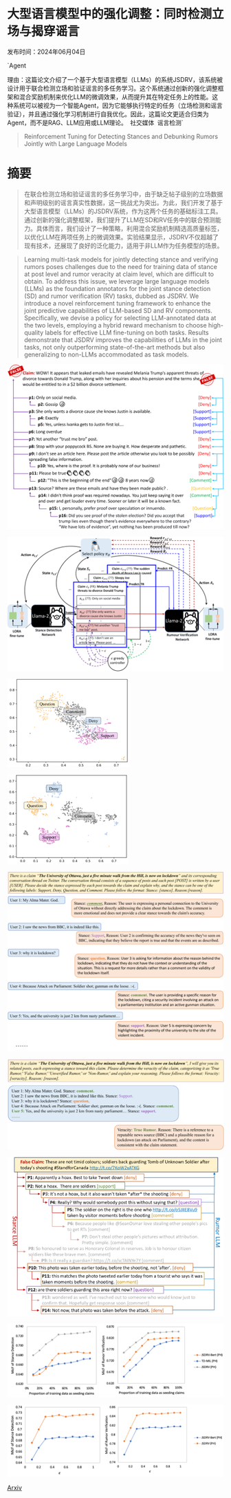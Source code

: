 # 大型语言模型中的强化调整：同时检测立场与揭穿谣言

发布时间：2024年06月04日

`Agent

理由：这篇论文介绍了一个基于大型语言模型（LLMs）的系统JSDRV，该系统被设计用于联合检测立场和验证谣言的多任务学习。这个系统通过创新的强化调整框架和混合奖励机制来优化LLM的微调效果，从而提升其在特定任务上的性能。这种系统可以被视为一个智能Agent，因为它能够执行特定的任务（立场检测和谣言验证），并且通过强化学习机制进行自我优化。因此，这篇论文更适合归类为Agent，而不是RAG、LLM应用或LLM理论。` `社交媒体` `谣言检测`

> Reinforcement Tuning for Detecting Stances and Debunking Rumors Jointly with Large Language Models

# 摘要

> 在联合检测立场和验证谣言的多任务学习中，由于缺乏帖子级别的立场数据和声明级别的谣言真实性数据，这一挑战尤为突出。为此，我们开发了基于大型语言模型（LLMs）的JSDRV系统，作为这两个任务的基础标注工具。通过创新的强化调整框架，我们提升了LLM在SD和RV任务中的联合预测能力。具体而言，我们设计了一种策略，利用混合奖励机制精选高质量标签，以优化LLM在两项任务上的微调效果。实验结果显示，JSDRV不仅超越了现有技术，还展现了良好的泛化能力，适用于非LLM作为任务模型的场景。

> Learning multi-task models for jointly detecting stance and verifying rumors poses challenges due to the need for training data of stance at post level and rumor veracity at claim level, which are difficult to obtain. To address this issue, we leverage large language models (LLMs) as the foundation annotators for the joint stance detection (SD) and rumor verification (RV) tasks, dubbed as JSDRV. We introduce a novel reinforcement tuning framework to enhance the joint predictive capabilities of LLM-based SD and RV components. Specifically, we devise a policy for selecting LLM-annotated data at the two levels, employing a hybrid reward mechanism to choose high-quality labels for effective LLM fine-tuning on both tasks. Results demonstrate that JSDRV improves the capabilities of LLMs in the joint tasks, not only outperforming state-of-the-art methods but also generalizing to non-LLMs accommodated as task models.

![大型语言模型中的强化调整：同时检测立场与揭穿谣言](../../../paper_images/2406.02143/x1.png)

![大型语言模型中的强化调整：同时检测立场与揭穿谣言](../../../paper_images/2406.02143/x2.png)

![大型语言模型中的强化调整：同时检测立场与揭穿谣言](../../../paper_images/2406.02143/x3.png)

![大型语言模型中的强化调整：同时检测立场与揭穿谣言](../../../paper_images/2406.02143/x4.png)

![大型语言模型中的强化调整：同时检测立场与揭穿谣言](../../../paper_images/2406.02143/x5.png)

![大型语言模型中的强化调整：同时检测立场与揭穿谣言](../../../paper_images/2406.02143/x6.png)

![大型语言模型中的强化调整：同时检测立场与揭穿谣言](../../../paper_images/2406.02143/x7.png)

![大型语言模型中的强化调整：同时检测立场与揭穿谣言](../../../paper_images/2406.02143/x8.png)

![大型语言模型中的强化调整：同时检测立场与揭穿谣言](../../../paper_images/2406.02143/x9.png)

[Arxiv](https://arxiv.org/abs/2406.02143)